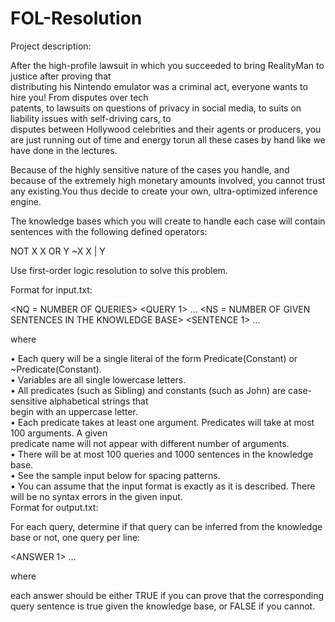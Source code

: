 # FOL-Resolution
Project	description:
	
After	 the	 high-profile	 lawsuit	 in	 which	 you	 succeeded	 to	 bring	 RealityMan	 to	 justice	 after	 proving	 that	
distributing	his	Nintendo	emulator	was	a	criminal	act,	everyone	wants	to	hire	you!	From	disputes	over	tech	
patents,	to	lawsuits	on	questions	of	privacy	in	social	media,	to	suits	on	liability	issues	with	self-driving	cars,	to	
disputes	between	Hollywood	celebrities	and	their	agents	or	producers,	you	are	just	running	out	of	time	and	energy	torun	all	these	cases	by	hand	like	we	have	done	in	the	lectures.		
	
Because	of	the	highly	sensitive	nature	of	the	cases	you	handle,	and	because	of	the	extremely	high	monetary amounts	 involved, you cannot trust any existing.You	thus decide	to create	your own,	 ultra-optimized inference	engine.	
	
The	 knowledge	 bases	 which	 you	 will	 create	 to	 handle	 each	 case	 will	contain	sentences	with	the	following	defined	operators:	

NOT X
X OR Y
~X
X | Y

Use first-order	logic	resolution	to	solve	this	problem.		
	
	
Format	for	input.txt:	
	
<NQ = NUMBER OF QUERIES>
<QUERY 1>
...
<QUERY NQ>
<NS = NUMBER OF GIVEN SENTENCES IN THE KNOWLEDGE BASE>
<SENTENCE 1>
...
<SENTENCE NS>
	
where	
	
• Each	query	will	be	a	single	literal	of	the	form	Predicate(Constant)	or	~Predicate(Constant).	
• Variables	are	all	single	lowercase	letters.	
• All	predicates	(such	as	Sibling)	and	constants	(such	as	John)	are	case-sensitive	alphabetical	strings	that	
begin	with	an	uppercase	letter.		
• Each	predicate	takes	at	least	one	argument.	Predicates	will	take	at	most	100	arguments.	A	given	
predicate	name	will	not	appear	with	different	number	of	arguments.	
• There	will	be	at	most	100	queries	and	1000	sentences	in	the	knowledge	base.		
• See	the	sample	input	below	for	spacing	patterns.		
• You	can	assume	that	the	input	format	is	exactly	as	it	is	described.	There	will	be	no	syntax	errors	in	the	
given	input.		
Format	for	output.txt:	
	
For	each	query,	determine	if	that	query	can	be	inferred	from	the	knowledge	base	or	not,	one	query	per	line:	
	
<ANSWER 1>
...
<ANSWER NQ>
	
where	
	
each	answer	should	be	either	TRUE	if	you	can	prove	that	the	corresponding	query	sentence	is	true	given	the	
knowledge	base,	or	FALSE	if	you	cannot.	
